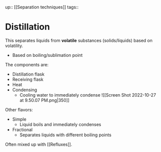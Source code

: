up:: [[Separation techniques]]
tags:: 

# Distillation

This separates liquids from **volatile** substances (solids/liquids) based on volatility.
- Based on boiling/sublimation point

The components are:
- Distillation flask
- Receiving flask
- Heat
- Condensing
	- Cooling water to immediately condense
![[Screen Shot 2022-10-27 at 9.50.07 PM.png|350]]

Other flavors:
- Simple
	- Liquid boils and immediately condenses
- Fractional
	- Separates liquids with different boiling points

Often mixed up with [[Refluxes]]. 